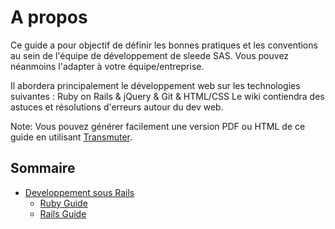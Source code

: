 # A propos

Ce guide a pour objectif de définir les bonnes pratiques et les conventions au sein de l'équipe de développement de sleede SAS. 
Vous pouvez néanmoins l'adapter à votre équipe/entreprise.

Il abordera principalement le développement web sur les technologies suivantes :  Ruby on Rails & jQuery & Git & HTML/CSS
Le wiki contiendra des astuces et résolutions d'erreurs autour du dev web.

Note: Vous pouvez générer facilement une version PDF ou HTML de ce guide en utilisant [Transmuter](https://github.com/TechnoGate/transmuter).


## Sommaire

* [Developpement sous Rails](#developing)
    * [Ruby Guide](https://github.com/bbatsov/ruby-style-guide)
    * [Rails Guide](https://github.com/bbatsov/rails-style-guide)

